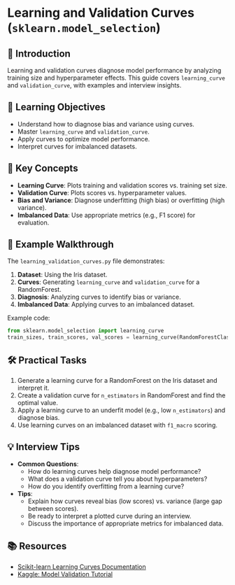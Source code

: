 # Learning and Validation Curves (`sklearn.model_selection`)

## 📖 Introduction
Learning and validation curves diagnose model performance by analyzing training size and hyperparameter effects. This guide covers `learning_curve` and `validation_curve`, with examples and interview insights.

## 🎯 Learning Objectives
- Understand how to diagnose bias and variance using curves.
- Master `learning_curve` and `validation_curve`.
- Apply curves to optimize model performance.
- Interpret curves for imbalanced datasets.

## 🔑 Key Concepts
- **Learning Curve**: Plots training and validation scores vs. training set size.
- **Validation Curve**: Plots scores vs. hyperparameter values.
- **Bias and Variance**: Diagnose underfitting (high bias) or overfitting (high variance).
- **Imbalanced Data**: Use appropriate metrics (e.g., F1 score) for evaluation.

## 📝 Example Walkthrough
The `learning_validation_curves.py` file demonstrates:
1. **Dataset**: Using the Iris dataset.
2. **Curves**: Generating `learning_curve` and `validation_curve` for a RandomForest.
3. **Diagnosis**: Analyzing curves to identify bias or variance.
4. **Imbalanced Data**: Applying curves to an imbalanced dataset.

Example code:
```python
from sklearn.model_selection import learning_curve
train_sizes, train_scores, val_scores = learning_curve(RandomForestClassifier(), X, y, cv=5)
```

## 🛠️ Practical Tasks
1. Generate a learning curve for a RandomForest on the Iris dataset and interpret it.
2. Create a validation curve for `n_estimators` in RandomForest and find the optimal value.
3. Apply a learning curve to an underfit model (e.g., low `n_estimators`) and diagnose bias.
4. Use learning curves on an imbalanced dataset with `f1_macro` scoring.

## 💡 Interview Tips
- **Common Questions**:
  - How do learning curves help diagnose model performance?
  - What does a validation curve tell you about hyperparameters?
  - How do you identify overfitting from a learning curve?
- **Tips**:
  - Explain how curves reveal bias (low scores) vs. variance (large gap between scores).
  - Be ready to interpret a plotted curve during an interview.
  - Discuss the importance of appropriate metrics for imbalanced data.

## 📚 Resources
- [Scikit-learn Learning Curves Documentation](https://scikit-learn.org/stable/modules/learning_curve.html)
- [Kaggle: Model Validation Tutorial](https://www.kaggle.com/learn/machine-learning-with-scikit-learn)